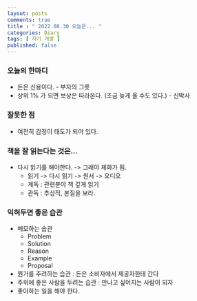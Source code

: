 ```yaml
---
layout: posts
comments: true
title : " 2022.08.30 오늘은... "
categories: Diary
tags: [ 자기 개발 ]
published: false
---
```


### 오늘의 한마디
- 돈은 신용이다. - 부자의 그릇
- 상위 1% 가 되면 보상은 따라온다. (조금 늦게 올 수도 있다.) - 신박사

### 잘못한 점
- 여전히 감정이 태도가 되어 있다.

### 책을 잘 읽는다는 것은...
- 다시 읽기를 해야한다. -> 그래야 체화가 됨.
  - 읽기 -> 다시 읽기 -> 원서 -> 오디오
  - 계독 : 관련분야 책 깊게 읽기
  - 관독 : 추상적, 본질을 보라.

### 익혀두면 좋은 습관
- 메모하는 습관
   - Problem
   - Solution
   - Reason
   - Example
   - Proposal
- 뭔가를 주려하는 습관 : 돈은 소비자에서 제공자한테 간다
- 주위에 좋은 사람을 두려는 습관 : 만나고 싶어지는 사람이 되자
- 좋아하는 일을 해야 한다.